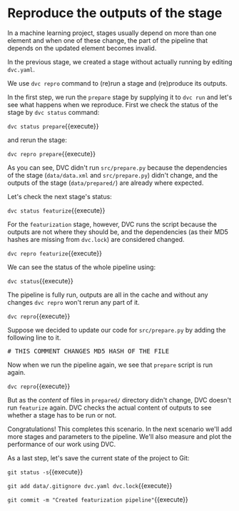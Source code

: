 # Reproduce the outputs of the stage

In a machine learning project, stages usually depend on more than one element
and when one of these change, the part of the pipeline that depends on the
updated element becomes invalid.

In the previous stage, we created a stage without actually running by editing
`dvc.yaml`.

We use `dvc repro` command to (re)run a stage and (re)produce its outputs.

In the first step, we run the `prepare` stage by supplying it to `dvc run` and
let's see what happens when we reproduce. First we check the status of the stage
by `dvc status` command:

`dvc status prepare`{{execute}}

and rerun the stage:

`dvc repro prepare`{{execute}}

As you can see, DVC didn't run `src/prepare.py` because the dependencies of the
stage (`data/data.xml` and `src/prepare.py`) didn't change, and the outputs of the
stage (`data/prepared/`) are already where expected.

Let's check the next stage's status:

`dvc status featurize`{{execute}}

For the `featurization` stage, however, DVC runs the script because the outputs
are not where they should be, and the dependencies (as their MD5 hashes are
missing from `dvc.lock`) are considered changed.

`dvc repro featurize`{{execute}}

We can see the status of the whole pipeline using:

`dvc status`{{execute}}

The pipeline is fully run, outputs are all in the cache and without any
changes `dvc repro` won't rerun any part of it.

`dvc repro`{{execute}}

Suppose we decided to update our code for `src/prepare.py` by adding the
following line to it.

<pre class="file" data-filename="stages/src/prepare.py" data-target="append">
# THIS COMMENT CHANGES MD5 HASH OF THE FILE
</pre>

Now when we run the pipeline again, we see that `prepare` script is run again. 

`dvc repro`{{execute}}

But as the _content_ of files in `prepared/` directory didn't change, DVC
doesn't run `featurize` again. DVC checks the actual content of outputs to see
whether a stage has to be run or not.

Congratulations! This completes this scenario. In the next scenario we'll add
more stages and parameters to the pipeline. We'll also measure and plot the
performance of our work using DVC.

As a last step, let's save the current state of the project to Git:

`git status -s`{{execute}}

`git add data/.gitignore dvc.yaml dvc.lock`{{execute}}

`git commit -m "Created featurization pipeline"`{{execute}}
